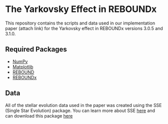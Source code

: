 # The Yarkovsky Effect in REBOUNDx
This repository contains the scripts and data used in our implementation paper (attach link) for the Yarkovsky effect in REBOUNDx versions 3.0.5 and 3.1.0. 

## Required Packages
- [NumPy](https://numpy.org/)
- [Matplotlib](https://matplotlib.org/)
- [REBOUND](https://rebound.readthedocs.io/)
- [REBOUNDx](https://reboundx.readthedocs.io/)

## Data
All of the stellar evolution data used in the paper was created using the SSE (Single Star Evolution) package. You can learn more about SSE [here](https://ui.adsabs.harvard.edu/abs/2000MNRAS.315..543H/abstract) and can download this package [here](https://astronomy.swin.edu.au/~jhurley/bsedload.html)
